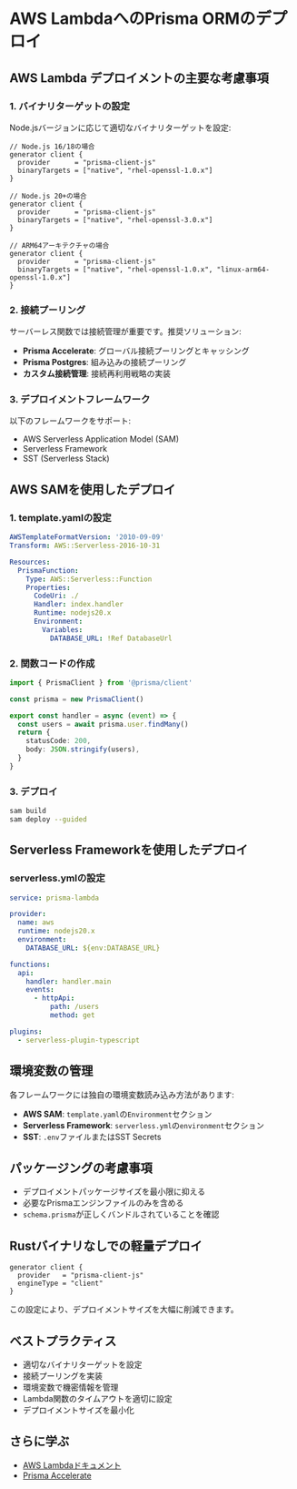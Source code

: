 # AWS LambdaへのPrisma ORMのデプロイ

## AWS Lambda デプロイメントの主要な考慮事項

### 1. バイナリターゲットの設定

Node.jsバージョンに応じて適切なバイナリターゲットを設定:

```prisma
// Node.js 16/18の場合
generator client {
  provider      = "prisma-client-js"
  binaryTargets = ["native", "rhel-openssl-1.0.x"]
}

// Node.js 20+の場合
generator client {
  provider      = "prisma-client-js"
  binaryTargets = ["native", "rhel-openssl-3.0.x"]
}

// ARM64アーキテクチャの場合
generator client {
  provider      = "prisma-client-js"
  binaryTargets = ["native", "rhel-openssl-1.0.x", "linux-arm64-openssl-1.0.x"]
}
```

### 2. 接続プーリング

サーバーレス関数では接続管理が重要です。推奨ソリューション:

- **Prisma Accelerate**: グローバル接続プーリングとキャッシング
- **Prisma Postgres**: 組み込みの接続プーリング
- **カスタム接続管理**: 接続再利用戦略の実装

### 3. デプロイメントフレームワーク

以下のフレームワークをサポート:

- AWS Serverless Application Model (SAM)
- Serverless Framework
- SST (Serverless Stack)

## AWS SAMを使用したデプロイ

### 1. template.yamlの設定

```yaml
AWSTemplateFormatVersion: '2010-09-09'
Transform: AWS::Serverless-2016-10-31

Resources:
  PrismaFunction:
    Type: AWS::Serverless::Function
    Properties:
      CodeUri: ./
      Handler: index.handler
      Runtime: nodejs20.x
      Environment:
        Variables:
          DATABASE_URL: !Ref DatabaseUrl
```

### 2. 関数コードの作成

```typescript
import { PrismaClient } from '@prisma/client'

const prisma = new PrismaClient()

export const handler = async (event) => {
  const users = await prisma.user.findMany()
  return {
    statusCode: 200,
    body: JSON.stringify(users),
  }
}
```

### 3. デプロイ

```bash
sam build
sam deploy --guided
```

## Serverless Frameworkを使用したデプロイ

### serverless.ymlの設定

```yaml
service: prisma-lambda

provider:
  name: aws
  runtime: nodejs20.x
  environment:
    DATABASE_URL: ${env:DATABASE_URL}

functions:
  api:
    handler: handler.main
    events:
      - httpApi:
          path: /users
          method: get

plugins:
  - serverless-plugin-typescript
```

## 環境変数の管理

各フレームワークには独自の環境変数読み込み方法があります:

- **AWS SAM**: `template.yaml`の`Environment`セクション
- **Serverless Framework**: `serverless.yml`の`environment`セクション
- **SST**: `.env`ファイルまたはSST Secrets

## パッケージングの考慮事項

- デプロイメントパッケージサイズを最小限に抑える
- 必要なPrismaエンジンファイルのみを含める
- `schema.prisma`が正しくバンドルされていることを確認

## Rustバイナリなしでの軽量デプロイ

```prisma
generator client {
  provider   = "prisma-client-js"
  engineType = "client"
}
```

この設定により、デプロイメントサイズを大幅に削減できます。

## ベストプラクティス

- 適切なバイナリターゲットを設定
- 接続プーリングを実装
- 環境変数で機密情報を管理
- Lambda関数のタイムアウトを適切に設定
- デプロイメントサイズを最小化

## さらに学ぶ

- [AWS Lambdaドキュメント](https://docs.aws.amazon.com/lambda/)
- [Prisma Accelerate](https://www.prisma.io/accelerate)
